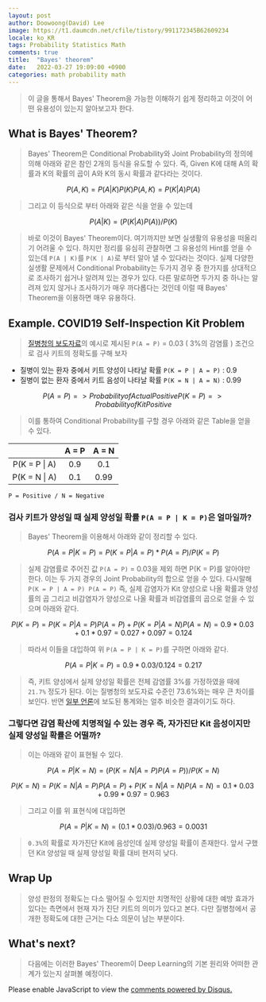 ```yaml
---
layout: post
author: Doowoong(David) Lee
image: https://t1.daumcdn.net/cfile/tistory/991172345B62609234
locale: ko_KR
tags: Probability Statistics Math
comments: true
title:  "Bayes' theorem"
date:   2022-03-27 19:09:00 +0900
categories: math probability math
---
```



> 이 글을 통해서 Bayes' Theorem을 가능한 이해하기 쉽게 정리하고 이것이 어떤 유용성이 있는지 알아보고자 한다.

## What is Bayes' Theorem?

> Bayes' Theorem은 Conditional Probability와 Joint Probability의 정의에 의해 아래와 같은 참인 2개의 등식을 유도할 수 있다. 즉, Given K에 대해 A의 확률과 K의 확률의 곱이 A와 K의 동시 확률과 같다라는 것이다.

```math
P(A,K) = P(A | K) P(K)
P(A,K) = P(K | A) P(A)
```

> 그리고 이 등식으로 부터 아래와 같은 식을 얻을 수 있는데

```math
P(A | K) = ( P(K | A) P(A) ) / P(K)
```

> 바로 이것이 Bayes' Theorem이다. 여기까지만 보면 실생활의 유용성을 떠올리기 어려울 수 있다. 하지만 정리를 유심히 관찰하면 그 유용성의 Hint를 얻을 수 있는데 ```P(A | K)```를 ```P(K | A)```로 부터 알아 낼 수 있다라는 것이다. 실제 다양한 실생활 문제에서 Conditional Probability는 두가지 경우 중 한가지를 상대적으로 조사하기 쉽거나 알려져 있는 경우가 있다. 다른 말로하면 두가지 중 하나는 알려져 있지 않거나 조사하기가 매우 까다롭다는 것인데 이럴 때 Bayes' Theorem을 이용하면 매우 유용하다.

## Example. COVID19 Self-Inspection Kit Problem

> [질병청의 보도자료](https://www.mfds.go.kr/brd/m_99/view.do?seq=46123)의 예시로 제시된 ```P(A = P)``` = 0.03 ( 3%의 감염률 ) 조건으로 검사 키트의 정확도를 구해 보자

- 질병이 있는 환자 중에서 키트 양성이 나타날 확률 ```P(K = P | A = P)``` : 0.9
- 질병이 없는 환자 중에서 키트 음성이 나타날 확률 ```P(K = N | A = N)``` : 0.99

```math
P(A = P) => Probability of Actual Positive
P(K = P) => Probability of Kit Positive
 ```

> 이를 통하여 Conditional Probability를 구할 경우 아래와 같은 Table을 얻을 수 있다.

|   | A = P | A = N |
|:-:|:-:|:-:|
|P(K = P \| A) |  0.9  |  0.1  |
|P(K = N \| A) |  0.1  |  0.99 |

```text
P = Positive / N = Negative
```

### 검사 키트가 양성일 때 실제 양성일 확률 ```P(A = P | K = P)```은 얼마일까?

> Bayes' Theorem을 이용해서 아래와 같이 정리할 수 있다.

```math
P(A = P | K = P) = P(K = P | A = P) * P(A = P) / P(K = P)
```

> 실제 감염률로 주어진 값 ```P(A = P)``` = 0.03을 제외 하면 P(K = P)를 알아야만 한다. 이는 두 가지 경우의 Joint Probability의 합으로 얻을 수 있다. 다시말해 ```P(K = P | A = P) P(A = P)``` 즉, 실제 감염자가 Kit 양성으로 나올 확률과 양성률의 곱 그리고 비감염자가 양성으로 나올 확률과 비감염률의 곱으로 얻을 수 있으며 아래와 같다.

```math
 P(K = P) = 
     P(K = P | A = P) P(A = P) + P(K = P | A = N) P(A = N)
          
          = 0.9 * 0.03 + 0.1 * 0.97
          = 0.027 + 0.097
          = 0.124 
```

> 따라서 이들을 대입하여 위 ```P(A = P | K = P)```를 구하면 아래와 같다.

```math
P(A = P | K = P) = 0.9 * 0.03  / 0.124 = 0.217
```

> 즉, 키트 양성에서 실제 양성일 확률은 전체 감염률 3%를 가정하였을 때에 ```21.7%``` 정도가 된다. 이는 질병청의 보도자료 수준인 73.6%와는 매우 큰 차이를 보인다. 반면 [일부 언론](https://www.yna.co.kr/view/AKR20220207145300017)에 보도된 통계와는 얼추 비슷한 결과이기도 하다.

### 그렇다면 감염 확산에 치명적일 수 있는 경우 즉, 자가진단 Kit 음성이지만 실제 양성일 확률은 어떨까?

> 이는 아래와 같이 표현될 수 있다.

```math
P(A = P | K = N) = (P(K = N | A = P) P(A = P)) / P(K = N)
```

```math
P(K = N) = 
    P(K = N | A = P) P(A = P) + P(K = N | A = N) P(A = N) 
         
         = 0.1 * 0.03 + 0.99 * 0.97
         = 0.963
```

> 그리고 이를 위 표현식에 대입하면

```math
P(A = P | K = N) = (0.1 * 0.03) / 0.963
                 = 0.0031
```

> ```0.3%```의 확률로 자가진단 Kit에 음성인데 실제 양성일 확률이 존재한다. 앞서 구했던 Kit 양성일 때 실제 양성일 확률 대비 현저히 낮다.

## Wrap Up

> 양성 판정의 정확도는 다소 떨어질 수 있지만 치명적인 상황에 대한 예방 효과가 있다는 측면에서 현재 자가 진단 키트의 의미가 있다고 본다. 다만 질병청에서 공개한 정확도에 대한 근거는 다소 의문이 남는 부분이다.

## What's next?

> 다음에는 이러한 Bayes' Theorem이 Deep Learning의 기본 원리와 어떠한 관계가 있는지 살펴볼 예정이다.


<div id="disqus_thread"></div>
<script>
    /**
    *  RECOMMENDED CONFIGURATION VARIABLES: EDIT AND UNCOMMENT THE SECTION BELOW TO INSERT DYNAMIC VALUES FROM YOUR PLATFORM OR CMS.
    *  LEARN WHY DEFINING THESE VARIABLES IS IMPORTANT: https://disqus.com/admin/universalcode/#configuration-variables    */
    var disqus_config = function () {
    this.page.url = "https://fritzprix.github.io/math/probability/2022/03/27/bayes-theorem.html";  // Replace PAGE_URL with your page's canonical URL variable
    this.page.identifier = PAGE_IDENTIFIER; // Replace PAGE_IDENTIFIER with your page's unique identifier variable
    };

    (function() { // DON'T EDIT BELOW THIS LINE
    var d = document, s = d.createElement('script');
    s.src = 'https://fritzprix.disqus.com/embed.js';
    s.setAttribute('data-timestamp', +new Date());
    (d.head || d.body).appendChild(s);
    })();
</script>
<noscript>Please enable JavaScript to view the <a href="https://disqus.com/?ref_noscript">comments powered by Disqus.</a></noscript>
